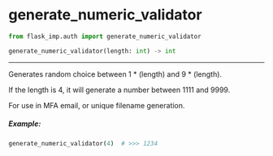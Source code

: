 # generate_numeric_validator

```python
from flask_imp.auth import generate_numeric_validator
```

```python
generate_numeric_validator(length: int) -> int
```

---


Generates random choice between 1 * (length) and 9 * (length).

If the length is 4, it will generate a number between 1111 and 9999.

For use in MFA email, or unique filename generation.

##### Example:

```python
generate_numeric_validator(4)  # >>> 1234
```

